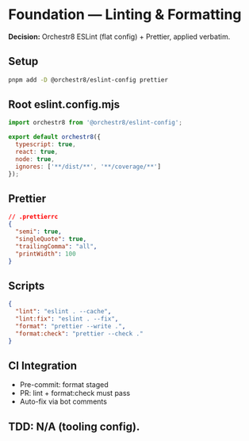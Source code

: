 # Foundation — Linting & Formatting

**Decision:** Orchestr8 ESLint (flat config) + Prettier, applied verbatim.

## Setup
```bash
pnpm add -D @orchestr8/eslint-config prettier
```

## Root eslint.config.mjs
```js
import orchestr8 from '@orchestr8/eslint-config';

export default orchestr8({
  typescript: true,
  react: true,
  node: true,
  ignores: ['**/dist/**', '**/coverage/**']
});
```

## Prettier
```json
// .prettierrc
{
  "semi": true,
  "singleQuote": true,
  "trailingComma": "all",
  "printWidth": 100
}
```

## Scripts
```json
{
  "lint": "eslint . --cache",
  "lint:fix": "eslint . --fix",
  "format": "prettier --write .",
  "format:check": "prettier --check ."
}
```

## CI Integration
- Pre-commit: format staged
- PR: lint + format:check must pass
- Auto-fix via bot comments

## TDD: N/A (tooling config).